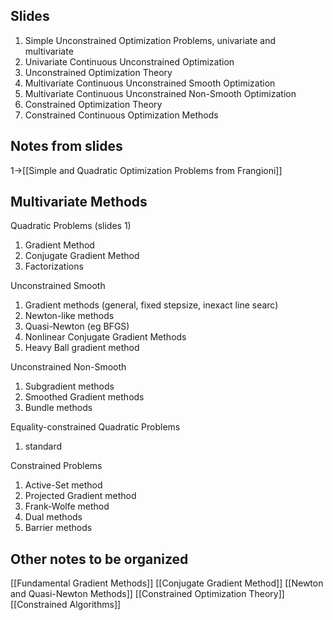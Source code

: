 ## Slides
1. Simple Unconstrained Optimization Problems, univariate and multivariate
2. Univariate Continuous Unconstrained Optimization
3. Unconstrained Optimization Theory
4. Multivariate Continuous Unconstrained Smooth Optimization
5. Multivariate Continuous Unconstrained Non-Smooth Optimization
6. Constrained Optimization Theory
7. Constrained Continuous Optimization Methods

## Notes from slides
1->[[Simple and Quadratic Optimization Problems from Frangioni]]

## Multivariate Methods

Quadratic Problems (slides 1)
1. Gradient Method
2. Conjugate Gradient Method
3. Factorizations

Unconstrained Smooth
1. Gradient methods (general, fixed stepsize, inexact line searc)
2. Newton-like methods
3. Quasi-Newton (eg BFGS)
4. Nonlinear Conjugate Gradient Methods
5. Heavy Ball gradient method

Unconstrained Non-Smooth
1. Subgradient methods
2. Smoothed Gradient methods
3. Bundle methods

Equality-constrained Quadratic Problems
1. standard

Constrained Problems
1. Active-Set method
2. Projected Gradient method
3. Frank-Wolfe method
4. Dual methods
5. Barrier methods

## Other notes to be organized
[[Fundamental Gradient Methods]]
[[Conjugate Gradient Method]]
[[Newton and Quasi-Newton Methods]]
[[Constrained Optimization Theory]]
[[Constrained Algorithms]]

